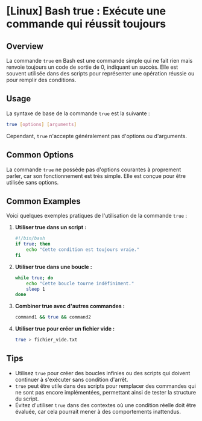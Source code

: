 # [Linux] Bash true : Exécute une commande qui réussit toujours

## Overview
La commande `true` en Bash est une commande simple qui ne fait rien mais renvoie toujours un code de sortie de 0, indiquant un succès. Elle est souvent utilisée dans des scripts pour représenter une opération réussie ou pour remplir des conditions.

## Usage
La syntaxe de base de la commande `true` est la suivante :

```bash
true [options] [arguments]
```

Cependant, `true` n'accepte généralement pas d'options ou d'arguments.

## Common Options
La commande `true` ne possède pas d'options courantes à proprement parler, car son fonctionnement est très simple. Elle est conçue pour être utilisée sans options.

## Common Examples
Voici quelques exemples pratiques de l'utilisation de la commande `true` :

1. **Utiliser true dans un script :**
   ```bash
   #!/bin/bash
   if true; then
       echo "Cette condition est toujours vraie."
   fi
   ```

2. **Utiliser true dans une boucle :**
   ```bash
   while true; do
       echo "Cette boucle tourne indéfiniment."
       sleep 1
   done
   ```

3. **Combiner true avec d'autres commandes :**
   ```bash
   command1 && true && command2
   ```

4. **Utiliser true pour créer un fichier vide :**
   ```bash
   true > fichier_vide.txt
   ```

## Tips
- Utilisez `true` pour créer des boucles infinies ou des scripts qui doivent continuer à s'exécuter sans condition d'arrêt.
- `true` peut être utile dans des scripts pour remplacer des commandes qui ne sont pas encore implémentées, permettant ainsi de tester la structure du script.
- Évitez d'utiliser `true` dans des contextes où une condition réelle doit être évaluée, car cela pourrait mener à des comportements inattendus.